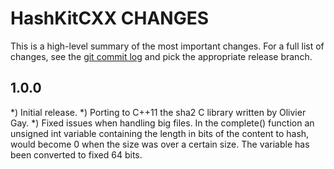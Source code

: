 # HashKitCXX CHANGES

This is a high-level summary of the most important changes.
For a full list of changes, see the [git commit log](https://github.com/sineang01/hashkitcxx/commits/) and pick the appropriate release branch.

## 1.0.0

*) Initial release.
*) Porting to C++11 the sha2 C library written by Olivier Gay.
*) Fixed issues when handling big files. In the complete() function an unsigned int variable containing the length in bits of the content to hash, would become 0 when the size was over a certain size. The variable has been converted to fixed 64 bits.
